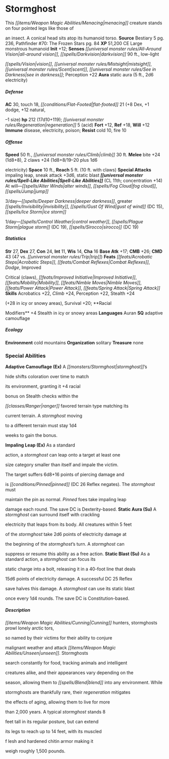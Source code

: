 ﻿---
cssclass: [monsters]

---

# Stormghost
This _[[items/Weapon Magic Abilities/Menacing|menacing]]_ creature stands on four pointed legs like those of

an insect. A conical head sits atop its humanoid torso.
**Source** Bestiary 5 pg. 236, Pathfinder #70: The Frozen Stars pg. 84
**XP** 51,200
CE Large monstrous humanoid
**Init** +12; **Senses** _[[universal monster rules/All-Around Vision|all-around vision]]_, _[[spells/Darkvision|darkvision]]_ 90 ft., low-light

_[[spells/Vision|vision]]_, _[[universal monster rules/Mistsight|mistsight]]_, _[[universal monster rules/Scent|scent]]_, _[[universal monster rules/See in Darkness|see in darkness]]_; Perception +22
**Aura** static aura (5 ft., 2d6 electricity)

##### Defense

**AC** 30, touch 18, _[[conditions/Flat-Footed|flat-footed]]_ 21 (+8 Dex, +1 dodge, +12 natural,

–1 size)
**hp** 212 (17d10+119); _[[universal monster rules/Regeneration|regeneration]]_ 5 (acid)
**Fort** +12, **Ref** +18, **Will** +12
**Immune** disease, electricity, poison; **Resist** cold 10, fire 10

##### Offense
**Speed** 50 ft., _[[universal monster rules/Climb|climb]]_ 30 ft.
**Melee** bite +24 (1d8+8), 2 claws +24 (1d8+8/19–20 plus 1d6

electricity)
**Space** 10 ft., **Reach** 5 ft. (10 ft. with claws)
**Special Attacks** impaling leap, sneak attack +3d6, static blast
**_[[universal monster rules/Spell-Like Abilities|Spell-Like Abilities]]_** (CL 11th; concentration +14)
At will—_[[spells/Alter Winds|alter winds]]_, _[[spells/Fog Cloud|fog cloud]]_, _[[spells/Jump|jump]]_

3/day—_[[spells/Deeper Darkness|deeper darkness]]_, greater _[[spells/Invisibility|invisibility]]_, _[[spells/Gust Of Wind|gust of wind]]_ (DC 15), _[[spells/Ice Storm|ice storm]]_

1/day—_[[spells/Control Weather|control weather]]_, _[[spells/Plague Storm|plague storm]]_ (DC 19), _[[spells/Sirocco|sirocco]]_ (DC 19)

##### Statistics
**Str** 27, **Dex** 27, **Con** 24, **Int** 11, **Wis** 14, **Cha** 16
**Base Atk** +17; **CMB** +26; **CMD** 43 (47 vs. _[[universal monster rules/Trip|trip]]_)
**Feats** _[[feats/Acrobatic Steps|Acrobatic Steps]]_, _[[feats/Combat Reflexes|Combat Reflexes]]_, _Dodge_, Improved

Critical (claws), _[[feats/Improved Initiative|Improved Initiative]]_, _[[feats/Mobility|Mobility]]_, _[[feats/Nimble Moves|Nimble Moves]]_, _[[feats/Power Attack|Power Attack]]_, _[[feats/Spring Attack|Spring Attack]]_
**Skills** Acrobatics +22, _Climb_ +24, Perception +22, Stealth +24

(+28 in icy or snowy areas), Survival +20; **Racial

Modifiers** +4 Stealth in icy or snowy areas
**Languages** Auran
**SQ** adaptive camouflage

##### Ecology

**Environment** cold mountains
**Organization** solitary
**Treasure** none

### Special Abilities

**Adaptive Camouflage (Ex)** A _[[monsters/Stormghost|stormghost]]_’s

hide shifts coloration over time to match

its environment, granting it +4 racial

bonus on Stealth checks within the

_[[classes/Ranger|ranger]]_ favored terrain type matching its

current terrain. A _stormghost_ moving

to a different terrain must stay 1d4

weeks to gain the bonus.

**Impaling Leap (Ex)** As a standard

action, a _stormghost_ can leap onto a target at least one

size category smaller than itself and impale the victim.

The target suffers 6d8+16 points of piercing damage and

is _[[conditions/Pinned|pinned]]_ (DC 26 Reflex negates). The _stormghost_ must

maintain the pin as normal. _Pinned_ foes take impaling leap

damage each round. The save DC is Dexterity-based.
**Static Aura (Su)** A _stormghost_ can surround itself with crackling

electricity that leaps from its body. All creatures within 5 feet

of the _stormghost_ take 2d6 points of electricity damage at

the beginning of the _stormghost_’s turn. A _stormghost_ can

suppress or resume this ability as a free action.
**Static Blast (Su)** As a standard action, a _stormghost_ can focus its

static charge into a bolt, releasing it in a 40-foot line that deals

15d6 points of electricity damage. A successful DC 25 Reflex

save halves this damage. A _stormghost_ can use its static blast

once every 1d4 rounds. The save DC is Constitution-based.

##### Description

_[[items/Weapon Magic Abilities/Cunning|Cunning]]_ hunters, stormghosts prowl lonely arctic tors,

so named by their victims for their ability to conjure

malignant weather and attack _[[items/Weapon Magic Abilities/Unseen|unseen]]_. Stormghosts

search constantly for food, tracking animals and intelligent

creatures alike, and their appearances vary depending on the

season, allowing them to _[[spells/Blend|blend]]_ into any environment. While

stormghosts are thankfully rare, their _regeneration_ mitigates

the effects of aging, allowing them to live for more

than 2,000 years. A typical _stormghost_ stands 8

feet tall in its regular posture, but can extend

its legs to reach up to 14 feet, with its muscled

f lesh and hardened chitin armor making it

weigh roughly 1,500 pounds.